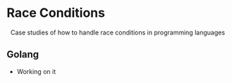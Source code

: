 # Race Conditions

<p align="center">Case studies of how to handle race conditions in programming languages</p>

## Golang

- Working on it